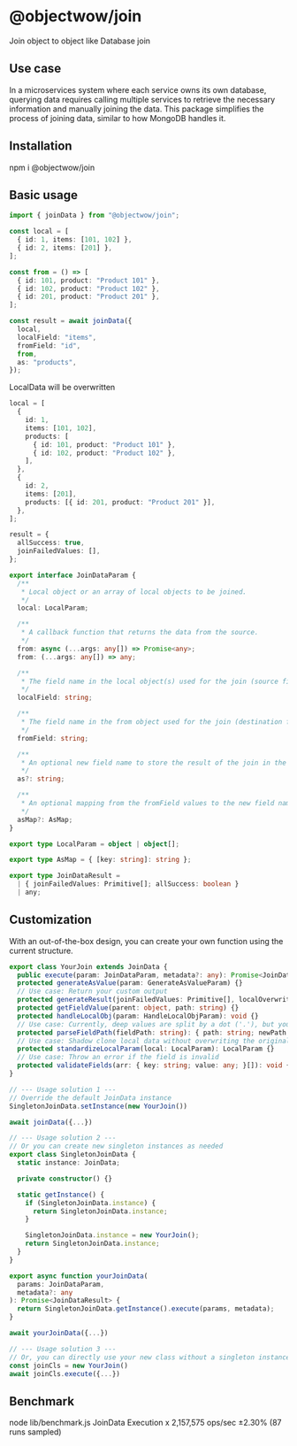 # @objectwow/join

Join object to object like Database join

## Use case

In a microservices system where each service owns its own database, querying data requires calling multiple services to retrieve the necessary information and manually joining the data. This package simplifies the process of joining data, similar to how MongoDB handles it.

## Installation

npm i @objectwow/join

## Basic usage

```typescript
import { joinData } from "@objectwow/join";

const local = [
  { id: 1, items: [101, 102] },
  { id: 2, items: [201] },
];

const from = () => [
  { id: 101, product: "Product 101" },
  { id: 102, product: "Product 102" },
  { id: 201, product: "Product 201" },
];

const result = await joinData({
  local,
  localField: "items",
  fromField: "id",
  from,
  as: "products",
});
```

LocalData will be overwritten

```typescript
local = [
  {
    id: 1,
    items: [101, 102],
    products: [
      { id: 101, product: "Product 101" },
      { id: 102, product: "Product 102" },
    ],
  },
  {
    id: 2,
    items: [201],
    products: [{ id: 201, product: "Product 201" }],
  },
];

result = {
  allSuccess: true,
  joinFailedValues: [],
};
```

```typescript
export interface JoinDataParam {
  /**
   * Local object or an array of local objects to be joined.
   */
  local: LocalParam;

  /**
   * A callback function that returns the data from the source.
   */
  from: async (...args: any[]) => Promise<any>;
  from: (...args: any[]) => any;

  /**
   * The field name in the local object(s) used for the join (source field).
   */
  localField: string;

  /**
   * The field name in the from object used for the join (destination field).
   */
  fromField: string;

  /**
   * An optional new field name to store the result of the join in the local object(s).
   */
  as?: string;

  /**
   * An optional mapping from the fromField values to the new field names in the local object(s).
   */
  asMap?: AsMap;
}

export type LocalParam = object | object[];

export type AsMap = { [key: string]: string };

export type JoinDataResult =
  | { joinFailedValues: Primitive[]; allSuccess: boolean }
  | any;
```

## Customization

With an out-of-the-box design, you can create your own function using the current structure.

```typescript
export class YourJoin extends JoinData {
  public execute(param: JoinDataParam, metadata?: any): Promise<JoinDataResult> {}
  protected generateAsValue(param: GenerateAsValueParam) {}
  // Use case: Return your custom output
  protected generateResult(joinFailedValues: Primitive[], localOverwrite: LocalParam, metadata?: any) {}
  protected getFieldValue(parent: object, path: string) {}
  protected handleLocalObj(param: HandleLocalObjParam): void {}
  // Use case: Currently, deep values are split by a dot ('.'), but you can use a different symbol if needed
  protected parseFieldPath(fieldPath: string): { path: string; newPath: string; } {}
  // Use case: Shadow clone local data without overwriting the original.
  protected standardizeLocalParam(local: LocalParam): LocalParam {}
  // Use case: Throw an error if the field is invalid
  protected validateFields(arr: { key: string; value: any; }[]): void {}
}

// --- Usage solution 1 ---
// Override the default JoinData instance
SingletonJoinData.setInstance(new YourJoin())

await joinData({...})

// --- Usage solution 2 ---
// Or you can create new singleton instances as needed
export class SingletonJoinData {
  static instance: JoinData;

  private constructor() {}

  static getInstance() {
    if (SingletonJoinData.instance) {
      return SingletonJoinData.instance;
    }

    SingletonJoinData.instance = new YourJoin();
    return SingletonJoinData.instance;
  }
}

export async function yourJoinData(
  params: JoinDataParam,
  metadata?: any
): Promise<JoinDataResult> {
  return SingletonJoinData.getInstance().execute(params, metadata);
}

await yourJoinData({...})

// --- Usage solution 3 ---
// Or, you can directly use your new class without a singleton instance.
const joinCls = new YourJoin()
await joinCls.execute({...})
```

## Benchmark

node lib/benchmark.js
JoinData Execution x 2,157,575 ops/sec ±2.30% (87 runs sampled)
